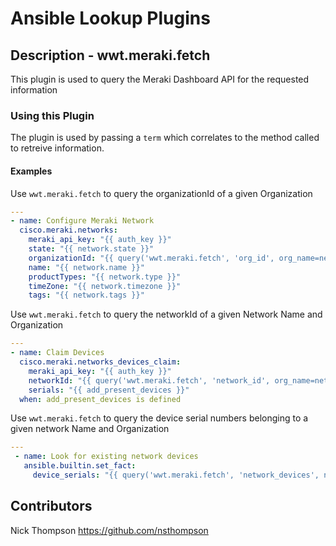 # Ansible Lookup Plugins

## Description - wwt.meraki.fetch

This plugin is used to query the Meraki Dashboard API for the requested information

### Using this Plugin

The plugin is used by passing a `term` which correlates to the method called to retreive information.

#### Examples

Use `wwt.meraki.fetch` to query the organizationId of a given Organization

```yaml
---
- name: Configure Meraki Network
  cisco.meraki.networks:
    meraki_api_key: "{{ auth_key }}"
    state: "{{ network.state }}"
    organizationId: "{{ query('wwt.meraki.fetch', 'org_id', org_name=network.organization, meraki_api_key=auth_key) }}"
    name: "{{ network.name }}"
    productTypes: "{{ network.type }}"
    timeZone: "{{ network.timezone }}"
    tags: "{{ network.tags }}"
```

Use `wwt.meraki.fetch` to query the networkId of a given Network Name and Organization

```yaml
---
- name: Claim Devices
  cisco.meraki.networks_devices_claim:
    meraki_api_key: "{{ auth_key }}"
    networkId: "{{ query('wwt.meraki.fetch', 'network_id', org_name=network.organization, meraki_api_key=auth_key, network_name=network.name) }}"
    serials: "{{ add_present_devices }}"
  when: add_present_devices is defined
```

Use `wwt.meraki.fetch` to query the device serial numbers belonging to a given network Name and Organization

```yaml
---
 - name: Look for existing network devices
   ansible.builtin.set_fact:
     device_serials: "{{ query('wwt.meraki.fetch', 'network_devices', network_name=network.name, org_name=network.organization, meraki_api_key=auth_key) }}"
```

## Contributors

Nick Thompson <https://github.com/nsthompson>
